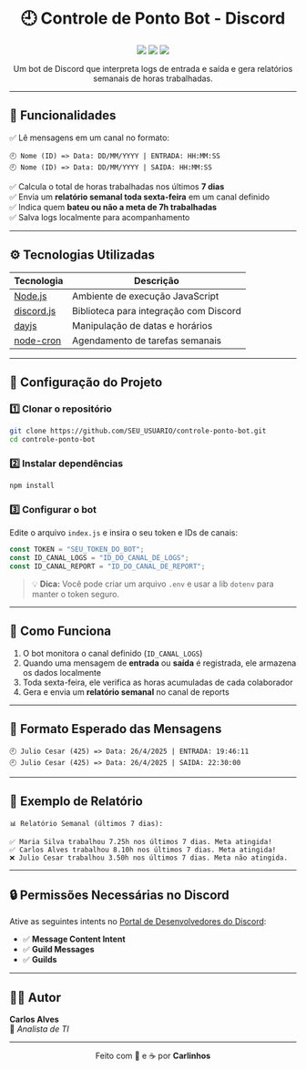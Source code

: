 <h1 align="center">🕘 Controle de Ponto Bot - Discord</h1>

<p align="center">
  <img src="https://img.shields.io/badge/Node.js-18%2B-green?logo=node.js" />
  <img src="https://img.shields.io/badge/discord.js-v14-blue?logo=discord" />
  <img src="https://img.shields.io/badge/status-em%20desenvolvimento-yellow" />
</p>

<p align="center">
  Um bot de Discord que interpreta logs de entrada e saída e gera relatórios semanais de horas trabalhadas.  
</p>

---

## 🚀 **Funcionalidades**

✅ Lê mensagens em um canal no formato:
```
🕘 Nome (ID) => Data: DD/MM/YYYY | ENTRADA: HH:MM:SS
🕘 Nome (ID) => Data: DD/MM/YYYY | SAIDA: HH:MM:SS
```

✅ Calcula o total de horas trabalhadas nos últimos **7 dias**  
✅ Envia um **relatório semanal toda sexta-feira** em um canal definido  
✅ Indica quem **bateu ou não a meta de 7h trabalhadas**  
✅ Salva logs localmente para acompanhamento  

---

## ⚙️ **Tecnologias Utilizadas**

| Tecnologia | Descrição |
|-------------|------------|
| [Node.js](https://nodejs.org) | Ambiente de execução JavaScript |
| [discord.js](https://discord.js.org/) | Biblioteca para integração com Discord |
| [dayjs](https://day.js.org/) | Manipulação de datas e horários |
| [node-cron](https://www.npmjs.com/package/node-cron) | Agendamento de tarefas semanais |

---

## 🧩 **Configuração do Projeto**

### 1️⃣ Clonar o repositório

```bash
git clone https://github.com/SEU_USUARIO/controle-ponto-bot.git
cd controle-ponto-bot
```

### 2️⃣ Instalar dependências

```bash
npm install
```

### 3️⃣ Configurar o bot

Edite o arquivo `index.js` e insira o seu token e IDs de canais:

```js
const TOKEN = "SEU_TOKEN_DO_BOT";
const ID_CANAL_LOGS = "ID_DO_CANAL_DE_LOGS";
const ID_CANAL_REPORT = "ID_DO_CANAL_DE_REPORT";
```

> 💡 **Dica:** Você pode criar um arquivo `.env` e usar a lib `dotenv` para manter o token seguro.

---

## 🧠 **Como Funciona**

1. O bot monitora o canal definido (`ID_CANAL_LOGS`)  
2. Quando uma mensagem de **entrada** ou **saída** é registrada, ele armazena os dados localmente  
3. Toda sexta-feira, ele verifica as horas acumuladas de cada colaborador  
4. Gera e envia um **relatório semanal** no canal de reports  

---

## 📅 **Formato Esperado das Mensagens**

```
🕘 Julio Cesar (425) => Data: 26/4/2025 | ENTRADA: 19:46:11
🕘 Julio Cesar (425) => Data: 26/4/2025 | SAIDA: 22:30:00
```

---

## 🧾 **Exemplo de Relatório**

```
📊 Relatório Semanal (últimos 7 dias):

✅ Maria Silva trabalhou 7.25h nos últimos 7 dias. Meta atingida!
✅ Carlos Alves trabalhou 8.10h nos últimos 7 dias. Meta atingida!
❌ Julio Cesar trabalhou 3.50h nos últimos 7 dias. Meta não atingida.
```

---

## 🔒 **Permissões Necessárias no Discord**

Ative as seguintes intents no [Portal de Desenvolvedores do Discord](https://discord.com/developers/applications):

- ✅ **Message Content Intent**
- ✅ **Guild Messages**
- ✅ **Guilds**

---

## 🧑‍💻 **Autor**

**Carlos Alves**  
💼 *Analista de TI*  


---

<p align="center">
  Feito com 🚬 e ☕ por <b>Carlinhos</b>
</p>
